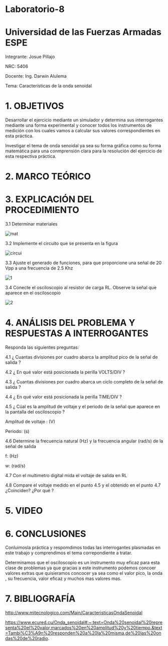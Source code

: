 # Laboratorio-8

# Universidad de las Fuerzas Armadas ESPE
Integrante: Josue Pillajo

NRC: 5406

Docente: Ing. Darwin Alulema

Tema: Características de  la onda senoidal

# 1. OBJETIVOS

Desarrollar el ejercicio  mediante un simulador y determina sus interrogantes  mediante una forma experimental y conocer todos  los  instrumentos de medición con los cuales vamos a calcular  sus valores correspondientes en esta práctica.

Investigar el tema  de  onda senoidal ya sea su forma gráfica como su forma matemática  para una conmprensión clara  para la resolución del ejercicio  de esta respectiva práctica. 


# 2. MARCO TEÓRICO


# 3.  EXPLICACIÓN DEL PROCEDIMIENTO

3.1 Determinar materiales

![mat](https://user-images.githubusercontent.com/84783236/132262555-d72a5ab0-d28b-48d4-852d-1b3523f60e4e.png)

3.2  Implemente el circuito que se presenta en la figura

![circui](https://user-images.githubusercontent.com/84783236/132262588-b17088ce-fc27-4921-8a75-6e13f9fbf77e.png)

3.3  Ajuste el generado  de funciones, para que proporcione  una señal de  20 Vpp a una frecuencia de  2.5  Khz 

![1](https://user-images.githubusercontent.com/84783236/132263228-471a80b3-cca4-4d59-9174-0cb3f3b4b3a2.png)


3.4 Conecte el osciloscopio  al resistor de carga  RL. Observe la señal  que aparece en el osciloscopio

![2](https://user-images.githubusercontent.com/84783236/132263231-c9f15290-6749-4511-bd8b-884c7bf454da.png)


# 4.  ANÁLISIS DEL PROBLEMA  Y RESPUESTAS A INTERROGANTES

Responda las siguientes preguntas:

4.1  ¿ Cuantas divisiones  por cuadro abarca  la amplitud pico  de la señal de salida ? 

4.2  ¿ En qué valor está posicionada la perilla  VOLTS/DIV ?

4.3  ¿ Cuantas divisiones por cuadro abarca  un ciclo completo  de la señal de salida ?

4.4  ¿ En qué valor está posicionada la perilla  TIME/DIV ?

4.5 ¿ Cúal es  la amplitud de voltaje  y el periodo de la señal  que aparece en la pantalla del osciloscopio  ?

Amplitud de voltaje :                 (V)

Periodo:             (s)

4.6 Determine la frecuencia  natural (Hz)  y la frecuencia angular  (rad/s)  de la señal de salida
  
f:                 (Hz)

w:     (rad/s)

4.7  Con el multimetro digital mida  el voltaje de salida  en RL

4.8  Compare el voltaje medido  en el punto  4.5  y el obtenido en el punto  4.7  ¿Coinciden?  ¿Por qué ?


# 5. VIDEO


# 6. CONCLUSIONES

Conluimosla práctica  y  respomdimos todas las interrogantes plasmadas en este trabajo  y comprendimos el tema correpondiente a tratar.

Determinamos  que el osciloscopio  es un instrumento muy eficaz para  esta clase de problemas ya que gracias a este instrumento  podemos concoer valores  extras que quisieramos  concocer ya sea como  el valor pico, la onda , su frecuencia, valor eficaz y muchos mas valores mas.

# 7. BIBLIOGRAFÍA

http://www.mitecnologico.com/Main/CaracteristicasOndaSenoidal

https://www.ecured.cu/Onda_senoidal#:~:text=Onda%20senoidal%20representa%20el%20valor,marcados%20en%20amplitud%20y%20tiempo.&text=Tambi%C3%A9n%20responden%20a%20la%20misma,de%20las%20ondas%20de%20radio.
